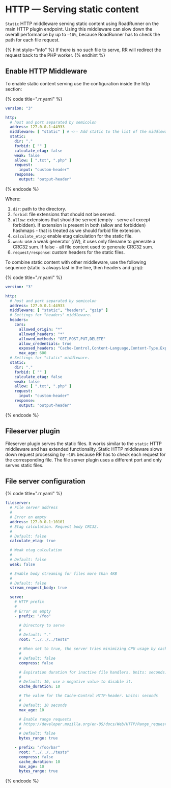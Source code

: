 # HTTP — Serving static content

`Static` HTTP middleware serving static content using RoadRunner on the main HTTP plugin endpoint. Using this middleware
can slow down the overall performance by up to `~10%`, because RoadRunner has to check the path for each file request.

{% hint style="info" %}
If there is no such file to serve, RR will redirect the request back to the PHP worker.
{% endhint %}

## Enable HTTP Middleware

To enable static content serving use the configuration inside the http section:

{% code title=".rr.yaml" %}

```yaml
version: "3"

http:
  # host and port separated by semicolon
  address: 127.0.0.1:44933
  middleware: [ "static" ] # <-- Add static to the list of the middleware
  static:
    dir: "."
    forbid: [ "" ]
    calculate_etag: false
    weak: false
    allow: [ ".txt", ".php" ]
    request:
      input: "custom-header"
    response:
      output: "output-header"
```

{% endcode %}

Where:

1. `dir`: path to the directory.
2. `forbid`: file extensions that should not be served.
3. `allow`: extensions that should be served (empty - serve all except forbidden). If extension is present in both (allow and forbidden) hashmaps - that is treated as we should forbid file extension.
4. `calculate_etag`: enable etag calculation for the static file.
5. `weak`: use a weak generator (/W), it uses only filename to generate a CRC32 sum. If false - all file content used to generate CRC32 sum.
6. `request/response`: custom headers for the static files.

To combine static content with other middleware, use the following sequence (static is always last in the line, then headers and gzip):

{% code title=".rr.yaml" %}

```yaml
version: "3"

http:
  # host and port separated by semicolon
  address: 127.0.0.1:44933
  middleware: [ "static", "headers", "gzip" ]
  # Settings for "headers" middleware.
  headers:
    cors:
      allowed_origin: "*"
      allowed_headers: "*"
      allowed_methods: "GET,POST,PUT,DELETE"
      allow_credentials: true
      exposed_headers: "Cache-Control,Content-Language,Content-Type,Expires,Last-Modified,Pragma"
      max_age: 600
  # Settings for "static" middleware.
  static:
    dir: "."
    forbid: [ "" ]
    calculate_etag: false
    weak: false
    allow: [ ".txt", ".php" ]
    request:
      input: "custom-header"
    response:
      output: "output-header"
```

{% endcode %}

## Fileserver plugin

Fileserver plugin serves the static files. It works similar to the `static` HTTP middleware and has extended functionality.
Static HTTP middleware slows down request processing by `~10%` because RR has to check each request for the
corresponding file.
The file server plugin uses a different port and only serves static files.

## File server configuration

{% code title=".rr.yaml" %}

```yaml
fileserver:
  # File server address
  #
  # Error on empty
  address: 127.0.0.1:10101
  # Etag calculation. Request body CRC32.
  #
  # Default: false
  calculate_etag: true

  # Weak etag calculation
  #
  # Default: false
  weak: false

  # Enable body streaming for files more than 4KB
  #
  # Default: false
  stream_request_body: true

  serve:
    # HTTP prefix
    #
    # Error on empty
    - prefix: "/foo"

      # Directory to serve
      #
      # Default: "."
      root: "../../../tests"

      # When set to true, the server tries minimizing CPU usage by caching compressed files
      #
      # Default: false
      compress: false

      # Expiration duration for inactive file handlers. Units: seconds.
      #
      # Default: 10, use a negative value to disable it.
      cache_duration: 10

      # The value for the Cache-Control HTTP-header. Units: seconds
      #
      # Default: 10 seconds
      max_age: 10

      # Enable range requests
      # https://developer.mozilla.org/en-US/docs/Web/HTTP/Range_requests
      #
      # Default: false
      bytes_range: true

    - prefix: "/foo/bar"
      root: "../../../tests"
      compress: false
      cache_duration: 10
      max_age: 10
      bytes_range: true
```

{% endcode %}
